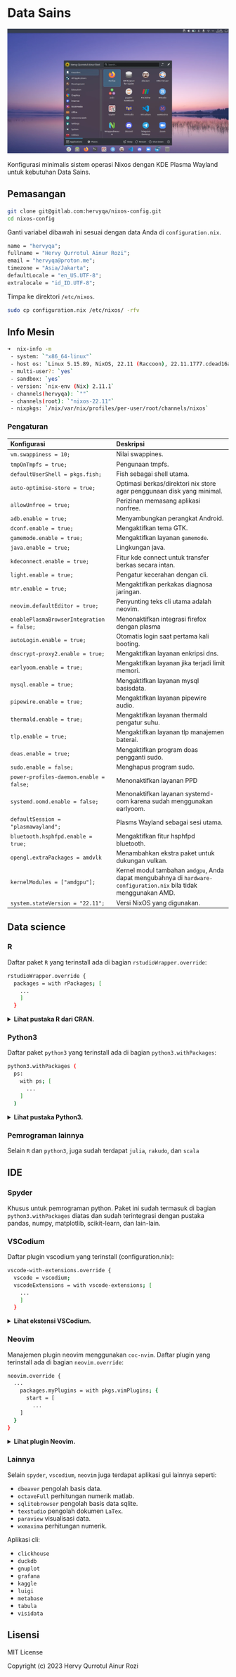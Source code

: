 # Data Sains

![img](img.webp)

Konfigurasi minimalis sistem operasi Nixos dengan KDE Plasma Wayland untuk kebutuhan Data Sains.

## Pemasangan

```sh
git clone git@gitlab.com:hervyqa/nixos-config.git
cd nixos-config
```

Ganti variabel dibawah ini sesuai dengan data Anda di `configuration.nix`.

```nix
name = "hervyqa";
fullname = "Hervy Qurrotul Ainur Rozi";
email = "hervyqa@proton.me";
timezone = "Asia/Jakarta";
defaultLocale = "en_US.UTF-8";
extralocale = "id_ID.UTF-8";
```

Timpa ke direktori `/etc/nixos`.

```sh
sudo cp configuration.nix /etc/nixos/ -rfv
```

## Info Mesin

```sh
➜  nix-info -m
 - system: `"x86_64-linux"`
 - host os: `Linux 5.15.89, NixOS, 22.11 (Raccoon), 22.11.1777.cdead16a444`
 - multi-user?: `yes`
 - sandbox: `yes`
 - version: `nix-env (Nix) 2.11.1`
 - channels(hervyqa): `""`
 - channels(root): `"nixos-22.11"`
 - nixpkgs: `/nix/var/nix/profiles/per-user/root/channels/nixos`
```

### Pengaturan

| Konfigurasi                               | Deskripsi                                                                                                          |
| :---------------------------------------- | :----------------------------------------------------------------------------------------------------------------- |
| `vm.swappiness = 10;`                     | Nilai swappines.                                                                                                   |
| `tmpOnTmpfs = true;`                      | Pengunaan tmpfs.                                                                                                   |
| `defaultUserShell = pkgs.fish;`           | Fish sebagai shell utama.                                                                                          |
| `auto-optimise-store = true;`             | Optimasi berkas/direktori nix store agar penggunaan disk yang minimal.                                             |
| `allowUnfree = true;`                     | Perizinan memasang aplikasi nonfree.                                                                               |
| `adb.enable = true;`                      | Menyambungkan perangkat Android.                                                                                   |
| `dconf.enable = true;`                    | Mengaktifkan tema GTK.                                                                                             |
| `gamemode.enable = true;`                 | Mengaktifkan layanan `gamemode`.                                                                                   |
| `java.enable = true;`                     | Lingkungan java.                                                                                                   |
| `kdeconnect.enable = true;`               | Fitur kde connect untuk transfer berkas secara intan.                                                              |
| `light.enable = true;`                    | Pengatur kecerahan dengan cli.                                                                                     |
| `mtr.enable = true;`                      | Mengaktifkan perkakas diagnosa jaringan.                                                                           |
| `neovim.defaultEditor = true;`            | Penyunting teks cli utama adalah neovim.                                                                           |
| `enablePlasmaBrowserIntegration = false;` | Menonaktifkan integrasi firefox dengan plasma                                                                      |
| `autoLogin.enable = true;`                | Otomatis login saat pertama kali booting.                                                                          |
| `dnscrypt-proxy2.enable = true;`          | Mengaktifkan layanan enkripsi dns.                                                                                 |
| `earlyoom.enable = true;`                 | Mengaktifkan layanan jika terjadi limit memori.                                                                    |
| `mysql.enable = true;`                    | Mengaktifkan layanan mysql basisdata.                                                                              |
| `pipewire.enable = true;`                 | Mengaktifkan layanan pipewire audio.                                                                               |
| `thermald.enable = true;`                 | Mengaktifkan layanan thermald pengatur suhu.                                                                       |
| `tlp.enable = true;`                      | Mengaktifkan layanan tlp manajemen baterai.                                                                        |
| `doas.enable = true;`                     | Mengaktifkan program doas pengganti sudo.                                                                          |
| `sudo.enable = false;`                    | Menghapus program sudo.                                                                                            |
| `power-profiles-daemon.enable = false;`   | Menonaktifkan layanan PPD                                                                                          |
| `systemd.oomd.enable = false;`            | Menonaktifkan layanan systemd-oom karena sudah menggunakan earlyoom.                                               |
| `defaultSession = "plasmawayland";`       | Plasms Wayland sebagai sesi utama.                                                                                 |
| `bluetooth.hsphfpd.enable = true;`        | Mengaktifkan fitur hsphfpd bluetooth.                                                                              |
| `opengl.extraPackages = amdvlk`           | Menambahkan ekstra paket untuk dukungan vulkan.                                                                    |
| `kernelModules = ["amdgpu"];`             | Kernel modul tambahan `amdgpu`, Anda dapat mengubahnya di `hardware-configuration.nix` bila tidak menggunakan AMD. |
| `system.stateVersion = "22.11";`          | Versi NixOS yang digunakan.                                                                                        |

## Data science

### R

Daftar paket `R` yang terinstall ada di bagian `rstudioWrapper.override`:

```sh
rstudioWrapper.override {
  packages = with rPackages; [
    ...
    ]
  }
```

<details>
<summary><b>Lihat pustaka R dari CRAN.</b></summary>

- Cairo
- DT
- DataExplorer
- JuliaCall
- JuliaConnectoR
- MASS
- RANN
- RColorBrewer
- Rcpp
- XML
- beepr
- colourpicker
- dataCompareR
- data_table
- datapasta
- devtools
- diffobj
- dplyr
- dygraphs
- echarts4r
- esquisse
- flexdashboard
- forecast
- foreign
- freqparcoord
- fst
- geofacet
- ggiraph
- ggplot2
- glue
- gmodels
- gridExtra
- here
- httr
- installr
- janitor
- jsonlite
- knitr
- leaflet
- listviewer
- lme4
- lubridate
- magrittr
- mapsapi
- officer
- openxlsx
- optparse
- pacman
- paletteer
- patchwork
- plotly
- plumber
- profvis
- purrr
- quantmod
- reactable
- readr
- readxl
- remedy
- remotes
- reshape2
- reticulate
- rio
- rmarkdown
- roxygen2
- rvest
- scales
- sf
- shiny
- shinyjs
- spatstat
- splitstackshape
- sqldf
- stringr
- testthat
- tidycensus
- tidygeocoder
- tidymodels
- tidyquant
- tidyr
- tidytext
- tidyverse
- tidyxl
- tmap
- tmaptools
- tsbox
- usethis
- validate
- vroom
- xts
- yaml
- ymlthis
- zoo

</details>

### Python3

Daftar paket `python3` yang terinstall ada di bagian `python3.withPackages`:

```sh
python3.withPackages (
  ps:
    with ps; [
      ...
    ]
  )
```

<details>
<summary><b>Lihat pustaka Python3.</b></summary>

- Theano
- beautifulsoup4
- bokeh
- cython
- click
- dask
- datasette
- dill
- flask
- future
- h5py
- imbalanced-learn
- ipykernel
- ipython
- ipywidgets
- jedi
- jedi-language-server
- joblib
- jupyter
- jupyterlab
- jupyterlab-lsp
- jupyterlab-pygments
- keras
- lightgbm
- mahotas
- matplotlib
- moviepy
- mypy
- nbdime
- networkx
- nltk
- nose
- numpy
- opencv4
- openpyxl
- pandas
- pillow
- pims
- plotly
- plotnine
- pydot
- pyls-spyder
- pynvim
- pytest
- pytorch
- pyyaml
- qdarkstyle
- requests
- scikit-learn
- scikitimage
- scipy
- scrapy
- seaborn
- selenium
- spacy
- spyder
- spyder-kernels
- statsmodels
- tableaudocumentapi
- tables
- tensorflow
- tensorflow-metadata
- tensorflow-probability
- tifffile
- torch
- torchvision
- tqdm
- trfl
- virtualenv
- virtualenvwrapper
- wordcloud
- xarray

</details>

### Pemrograman lainnya

Selain `R` dan `python3`, juga sudah terdapat `julia`, `rakudo`, dan `scala`

## IDE

### Spyder

Khusus untuk pemrograman python. Paket ini sudah termasuk di bagian `python3.withPackages` diatas dan sudah terintegrasi dengan pustaka pandas, numpy, matplotlib, scikit-learn, dan lain-lain.

### VSCodium

Daftar plugin vscodium yang terinstall (configuration.nix):

```sh
vscode-with-extensions.override {
  vscode = vscodium;
  vscodeExtensions = with vscode-extensions; [
    ...
    ]
  }
```

<details>
<summary><b>Lihat ekstensi VSCodium.</b></summary>

- azdavis.millet
- b4dm4n.vscode-nixpkgs-fmt
- bbenoist.nix
- bmalehorn.vscode-fish
- davidanson.vscode-markdownlint
- editorconfig.editorconfig
- esbenp.prettier-vscode
- formulahendry.code-runner
- grapecity.gc-excelviewer
- kamadorueda.alejandra
- mechatroner.rainbow-csv
- mhutchie.git-graph
- ms-pyright.pyright
- ms-python.python
- ms-toolsai.jupyter
- ms-toolsai.jupyter-keymap
- ms-toolsai.jupyter-renderers
- ms-toolsai.vscode-jupyter-cell-tags
- ms-toolsai.vscode-jupyter-slideshow
- ms-vscode.anycode
- pkief.material-icon-theme
- scala-lang.scala
- shardulm94.trailing-spaces
- shd101wyy.markdown-preview-enhanced
- streetsidesoftware.code-spell-checker

</details>

### Neovim

Manajemen plugin neovim menggunakan `coc-nvim`. Daftar plugin yang terinstall ada di bagian `neovim.override`:

```sh
neovim.override {
  ...
    packages.myPlugins = with pkgs.vimPlugins; {
      start = [
        ...
    ]
  }
}
```

<details>
<summary><b>Lihat plugin Neovim.</b></summary>

- coc-clangd
- coc-clap
- coc-cmake
- coc-css
- coc-denite
- coc-diagnostic
- coc-docker
- coc-emmet
- coc-eslint
- coc-explorer
- coc-flutter
- coc-fzf
- coc-git
- coc-go
- coc-haxe
- coc-highlight
- coc-html
- coc-java
- coc-jest
- coc-json
- coc-lists
- coc-lua
- coc-markdownlint
- coc-metals
- coc-neco
- coc-nginx
- coc-nvim
- coc-pairs
- coc-prettier
- coc-pyright
- coc-python
- coc-r-lsp
- coc-rls
- coc-rust-analyzer
- coc-sh
- coc-smartf
- coc-snippets
- coc-solargraph
- coc-spell-checker
- coc-sqlfluff
- coc-stylelint
- coc-sumneko-lua
- coc-svelte
- coc-tabnine
- coc-tailwindcss
- coc-texlab
- coc-toml
- coc-tslint
- coc-tslint-plugin
- coc-tsserver
- coc-ultisnips
- coc-vetur
- coc-vimlsp
- coc-vimtex
- coc-wxml
- coc-yaml
- coc-yank
- julia-vim
- scope-nvim
- scrollbar-nvim
- statix
- surround-nvim
- tabline-nvim
- vim-airline
- vim-airline-themes
- vim-commentary
- vim-lastplace
- vim-lightline-coc
- vim-nix
- vim-wayland-clipboard

</details>

### Lainnya

Selain `spyder`, `vscodium`, `neovim` juga terdapat aplikasi gui lainnya seperti:

- `dbeaver` pengolah basis data.
- `octaveFull` perhitungan numerik matlab.
- `sqlitebrowser` pengolah basis data sqlite.
- `texstudio` pengolah dokumen `LaTex`.
- `paraview` visualisasi data.
- `wxmaxima` perhitungan numerik.

Aplikasi cli:

- `clickhouse`
- `duckdb`
- `gnuplot`
- `grafana`
- `kaggle`
- `luigi`
- `metabase`
- `tabula`
- `visidata`

## Lisensi

MIT License

Copyright (c) 2023 Hervy Qurrotul Ainur Rozi
